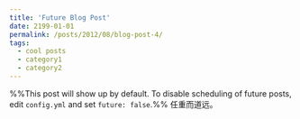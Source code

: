 ```yaml
---
title: 'Future Blog Post'
date: 2199-01-01
permalink: /posts/2012/08/blog-post-4/
tags:
  - cool posts
  - category1
  - category2
---
```


%%This post will show up by default. To disable scheduling of future posts, edit `config.yml` and set `future: false`.%% 
任重而道远。
